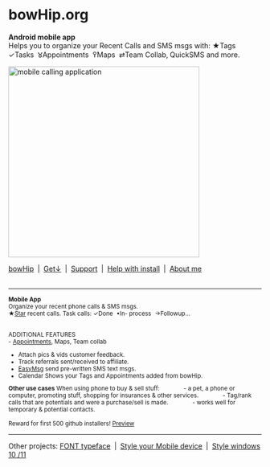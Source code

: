 # bowHip.org
<b>Android mobile app</b><br>
Helps you to organize your Recent Calls and SMS msgs with: ★Tags  ✓Tasks  𑀫Appointments  ߉Maps  ⇄Team Collab, QuickSMS and more.<br>

<img style="height: 380px; margin-bottom:-0px; margin-top:0px;" src="https://bowhip.org/img/calling_application.png" alt="mobile calling application">
     
<a target="_blank" href="https://bowhip.org">bowHip</a>  |  <a href="https://bowhip.org/bowHip_1.5.3.apk">Get<u>↓</u></a>  |  <a target="_blank" href="https://bowhip.blogspot.com/2022/02/bowhip-phone-call-sms-organizer-mobile.html">Support</a>  |  <a target="_blank" href="https://bowhip.org/Help-installing-apk-to-mobile-device.html">Help with install</a>  |  <a target="_blank" href="https://bowhip.org/about-me.htm">About me</a><br><br>

<hr /> 

<small>**Mobile App**<br>
Organize your recent phone calls & SMS msgs.<br>
     ★<a href="https://bowhip.org/img/screen/2_8.png" alt="star phone calls">Star</a> recent calls.  Task calls: ✓Done  •In- process  →Followup...<br><br>

ADDITIONAL FEATURES<br>
     - <a href="https://bowhip.org/img/screen/3_8.png" alt="Mobile Appointments">Appointments</a>, Maps, Team collab
 - Attach pics & vids customer feedback.
 - Track referrals sent/received to affiliate.
 - <a href="https://bowhip.org/img/screen/7_8.png" alt="Mobile Appointments">EasyMsg</a> send pre-written SMS text msgs.
 - Calendar Shows your Tags and Appointments added from bowHip.

**Other use cases**
When using phone to buy & sell stuff:
       - a pet, a phone or computer, promoting stuff, shopping for insurances & other services.
       - Tag/rank calls that are potentials and were a purchase/sell is made.
       - works well for temporary & potential contacts.  

Reward for first 500 github installers! <a href="https://bowhip.org/#screenshots">Preview</a></small>
<hr />
Other projects: <a href="https://github.com/qp5/FONT">FONT typeface</a>  |  <a target="_blank" href="https://codepen.io/qp5/full/WNGbLBy">Style your Mobile device</a>  |   <a target="_blank" href="https://codepen.io/qp5/project/full/ZmBrJo">Style windows 10 /11 </a>




